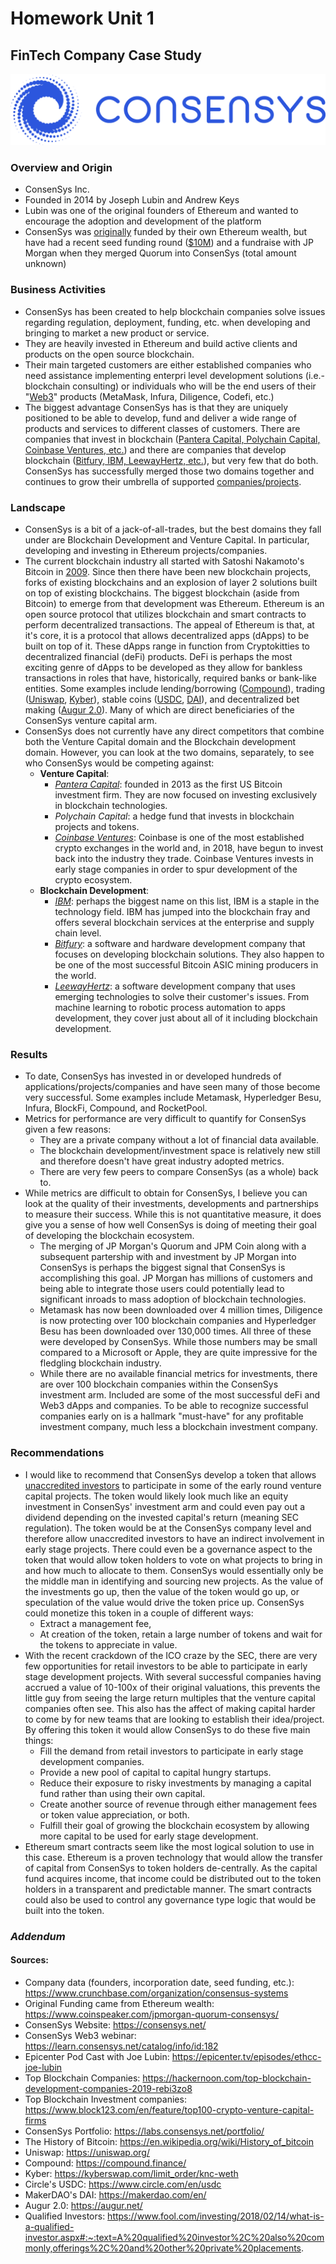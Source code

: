 # Homework Unit 1
## FinTech Company Case Study

![Consensys Logo](./Images/consensys_logo.png)

### Overview and Origin
* ConsenSys Inc.
* Founded in 2014 by Joseph Lubin and Andrew Keys
* Lubin was one of the original founders of Ethereum and wanted to encourage the adoption and development of the platform
* ConsenSys was [originally](https://www.coinspeaker.com/jpmorgan-quorum-consensys/) funded by their own Ethereum wealth, but have had a recent seed funding round ([$10M](https://www.crunchbase.com/organization/consensus-systems/company_financials)) and a fundraise with JP Morgan when they merged Quorum into ConsenSys (total amount unknown)

### Business Activities
* ConsenSys has been created to help blockchain companies solve issues regarding regulation, deployment, funding, etc. when developing and bringing to market a new product or service.  
* They are heavily invested in Ethereum and build active clients and products on the open source blockchain.
* Their main targeted customers are either established companies who need assistance implementing enterpri level development solutions (i.e.- blockchain consulting) or individuals who will be the end users of their "[Web3](https://learn.consensys.net/catalog/info/id:182)" products (MetaMask, Infura, Diligence, Codefi, etc.)
* The biggest advantage ConsenSys has is that they are uniquely positioned to be able to develop, fund and deliver a wide range of products and services to different classes of customers.  There are companies that invest in blockchain ([Pantera Capital, Polychain Capital, Coinbase Ventures, etc.](https://www.block123.com/en/feature/top100-crypto-venture-capital-firms)) and there are companies that develop blockchain ([Bitfury, IBM, LeewayHertz, etc.](https://hackernoon.com/top-blockchain-development-companies-2019-rebi3zo8)), but very few that do both. ConsenSys has successfully merged those two domains together and continues to grow their umbrella of supported [companies/projects](https://labs.consensys.net/portfolio/).

### Landscape
* ConsenSys is a bit of a jack-of-all-trades, but the best domains they fall under are Blockchain Development and Venture Capital. In particular, developing and investing in Ethereum projects/companies.
* The current blockchain industry all started with Satoshi Nakamoto's Bitcoin in [2009](https://en.wikipedia.org/wiki/History_of_bitcoin).  Since then there have been new blockchain projects, forks of existing blockchains and an explosion of layer 2 solutions built on top of existing blockchains.  The biggest blockchain (aside from Bitcoin) to emerge from that development was Ethereum.  Ethereum is an open source protocol that utilizes blockchain and smart contracts to perform decentralized transactions. The appeal of Ethereum is that, at it's core, it is a protocol that allows decentralized apps (dApps) to be built on top of it. These dApps range in function from Cryptokitties to decentralized financial (deFi) products.  DeFi is perhaps the most exciting genre of dApps to be developed as they allow for bankless transactions in roles that have, historically, required banks or bank-like entities.  Some examples include lending/borrowing ([Compound](https://compound.finance/)), trading ([Uniswap](https://uniswap.org/), [Kyber](https://kyberswap.com/limit_order/knc-weth)), stable coins ([USDC](https://www.circle.com/en/usdc), [DAI](https://makerdao.com/en/)), and decentralized bet making ([Augur 2.0](https://augur.net/)).  Many of which are direct beneficiaries of the ConsenSys venture capital arm.
* ConsenSys does not currently have any direct competitors that combine both the Venture Capital domain and the Blockchain development domain.  However, you can look at the two domains, separately, to see who ConsenSys would be competing against:
    * **Venture Capital**:
        * _[Pantera Capital](https://www.panteracapital.com/about)_: founded in 2013 as the first US Bitcoin investment firm.  They are now focused on investing exclusively in blockchain technologies. 
        * _Polychain Capital_: a hedge fund that invests in blockchain projects and tokens.  
        * _[Coinbase Ventures](https://ventures.coinbase.com/)_: Coinbase is one of the most established crypto exchanges in the world and, in 2018, have begun to invest back into the industry they trade. Coinbase Ventures invests in early stage companies in order to spur development of the crypto ecosystem.
    * **Blockchain Development**:
        * _[IBM](https://www.ibm.com/blockchain)_: perhaps the biggest name on this list, IBM is a staple in the technology field.  IBM has jumped into the blockchain fray and offers several blockchain services at the enterprise and supply chain level.
        * _[Bitfury](https://bitfury.com/)_: a software and hardware development company that focuses on developing blockchain solutions. They also happen to be one of the most successful Bitcoin ASIC mining producers in the world. 
        * _[LeewayHertz](https://www.leewayhertz.com/)_: a software development company that uses emerging technologies to solve their customer's issues.  From machine learning to robotic process automation to apps development, they cover just about all of it including blockchain development.


### Results
* To date, ConsenSys has invested in or developed hundreds of applications/projects/companies and have seen many of those become very successful.  Some examples include Metamask, Hyperledger Besu, Infura, BlockFi, Compound, and RocketPool.  
* Metrics for performance are very difficult to quantify for ConsenSys given a few reasons:
    * They are a private company without a lot of financial data available.
    * The blockchain development/investment space is relatively new still and therefore doesn't have great industry adopted metrics.
    * There are very few peers to compare ConsenSys (as a whole) back to.  
* While metrics are difficult to obtain for ConsenSys, I believe you can look at the quality of their investments, developments and partnerships to measure their success.  While this is not quantitative measure, it does give you a sense of how well ConsenSys is doing of meeting their goal of developing the blockchain ecosystem.
    * The merging of JP Morgan's Quorum and JPM Coin along with a subsequent partership with and investment by JP Morgan into ConsenSys is perhaps the biggest signal that ConsenSys is accomplishing this goal.  JP Morgan has millions of customers and being able to integrate those users could potentially lead to significant inroads to mass adoption of blockchain technologies.  
    * Metamask has now been downloaded over 4 million times, Diligence is now protecting over 100 blockchain companies and Hyperledger Besu has been downloaded over 130,000 times.  All three of these were developed by ConsenSys.  While those numbers may be small compared to a Microsoft or Apple, they are quite impressive for the fledgling blockchain industry.  
    * While there are no available financial metrics for investments, there are over 100 blockchain companies within the ConsenSys investment arm. Included are some of the most successful deFi and Web3 dApps and companies.  To be able to recognize successful companies early on is a hallmark "must-have" for any profitable investment company, much less a blockchain investment company.  

### Recommendations
* I would like to recommend that ConsenSys develop a token that allows [unaccredited investors](https://www.fool.com/investing/2018/02/14/what-is-a-qualified-investor.aspx#:~:text=A%20qualified%20investor%2C%20also%20commonly,offerings%2C%20and%20other%20private%20placements.) to participate in some of the early round venture capital projects.  The token would likely look much like an equity investment in ConsenSys' investment arm and could even pay out a dividend depending on the invested capital's return (meaning SEC regulation).  The token would be at the ConsenSys company level and therefore allow unaccredited investors to have an indirect involvement in early stage projects.  There could even be a governance aspect to the token that would allow token holders to vote on what projects to bring in and how much to allocate to them.  ConsenSys would essentially only be the middle man in identifying and sourcing new projects.  As the value of the investments go up, then the value of the token would go up, or speculation of the value would drive the token price up.  ConsenSys could monetize this token in a couple of different ways:
    * Extract a management fee,
    * At creation of the token, retain a large number of tokens and wait for the tokens to appreciate in value.
* With the recent crackdown of the ICO craze by the SEC, there are very few opportunities for retail investors to be able to participate in early stage development projects.  With several successful companies having accrued a value of 10-100x of their original valuations, this prevents the little guy from seeing the large return multiples that the venture capital companies often see.  This also has the affect of making capital harder to come by for new teams that are looking to establish their idea/project.  By offering this token it would allow ConsenSys to do these five main things:
    * Fill the demand from retail investors to participate in early stage development companies.
    * Provide a new pool of capital to capital hungry startups.
    * Reduce their exposure to risky investments by managing a capital fund rather than using their own capital. 
    * Create another source of revenue through either management fees or token value appreciation, or both.
    * Fulfill their goal of growing the blockchain ecosystem by allowing more capital to be used for early stage development.
* Ethereum smart contracts seem like the most logical solution to use in this case.  Ethereum is a proven technology that would allow the transfer of capital from ConsenSys to token holders de-centrally.  As the capital fund acquires income, that income could be distributed out to the token holders in a transparent and predictable manner.  The smart contracts could also be used to control any governance type logic that would be built into the token.


### _Addendum_
#### Sources:
* Company data (founders, incorporation date, seed funding, etc.): https://www.crunchbase.com/organization/consensus-systems
* Original Funding came from Ethereum wealth: https://www.coinspeaker.com/jpmorgan-quorum-consensys/
* ConsenSys Website: https://consensys.net/
* ConsenSys Web3 webinar: https://learn.consensys.net/catalog/info/id:182
* Epicenter Pod Cast with Joe Lubin: https://epicenter.tv/episodes/ethcc-joe-lubin
* Top Blockchain Companies: https://hackernoon.com/top-blockchain-development-companies-2019-rebi3zo8
* Top Blockchain Investment companies: https://www.block123.com/en/feature/top100-crypto-venture-capital-firms
* ConsenSys Portfolio: https://labs.consensys.net/portfolio/
* The History of Bitcoin: https://en.wikipedia.org/wiki/History_of_bitcoin
* Uniswap: https://uniswap.org/
* Compound: https://compound.finance/
* Kyber: https://kyberswap.com/limit_order/knc-weth
* Circle's USDC: https://www.circle.com/en/usdc
* MakerDAO's DAI: https://makerdao.com/en/
* Augur 2.0: https://augur.net/
* Qualified Investors: https://www.fool.com/investing/2018/02/14/what-is-a-qualified-investor.aspx#:~:text=A%20qualified%20investor%2C%20also%20commonly,offerings%2C%20and%20other%20private%20placements.

